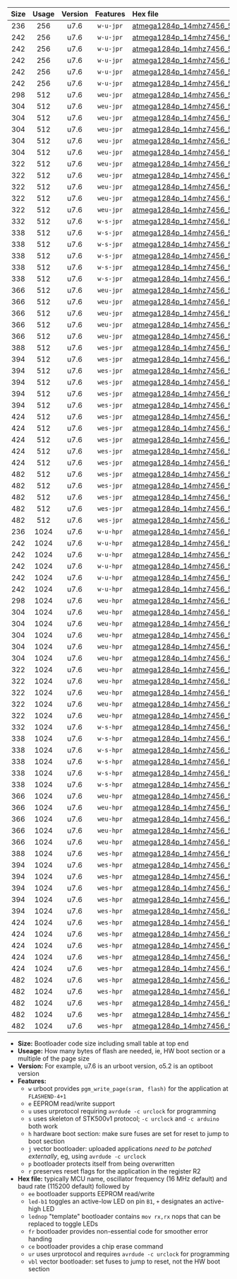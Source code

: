 |Size|Usage|Version|Features|Hex file|
|:-:|:-:|:-:|:-:|:--|
|236|256|u7.6|`w-u-jpr`|[atmega1284p_14mhz7456_57600bps_ur_vbl.hex](https://raw.githubusercontent.com/stefanrueger/urboot/main//atmega1284p_14mhz7456_57600bps_ur_vbl.hex)|
|242|256|u7.6|`w-u-jpr`|[atmega1284p_14mhz7456_57600bps_led+b5_ur_vbl.hex](https://raw.githubusercontent.com/stefanrueger/urboot/main//atmega1284p_14mhz7456_57600bps_led+b5_ur_vbl.hex)|
|242|256|u7.6|`w-u-jpr`|[atmega1284p_14mhz7456_57600bps_led+b7_ur_vbl.hex](https://raw.githubusercontent.com/stefanrueger/urboot/main//atmega1284p_14mhz7456_57600bps_led+b7_ur_vbl.hex)|
|242|256|u7.6|`w-u-jpr`|[atmega1284p_14mhz7456_57600bps_led+c7_ur_vbl.hex](https://raw.githubusercontent.com/stefanrueger/urboot/main//atmega1284p_14mhz7456_57600bps_led+c7_ur_vbl.hex)|
|242|256|u7.6|`w-u-jpr`|[atmega1284p_14mhz7456_57600bps_led+d7_ur_vbl.hex](https://raw.githubusercontent.com/stefanrueger/urboot/main//atmega1284p_14mhz7456_57600bps_led+d7_ur_vbl.hex)|
|242|256|u7.6|`w-u-jpr`|[atmega1284p_14mhz7456_57600bps_lednop_ur_vbl.hex](https://raw.githubusercontent.com/stefanrueger/urboot/main//atmega1284p_14mhz7456_57600bps_lednop_ur_vbl.hex)|
|298|512|u7.6|`weu-jpr`|[atmega1284p_14mhz7456_57600bps_ee_ur_vbl.hex](https://raw.githubusercontent.com/stefanrueger/urboot/main//atmega1284p_14mhz7456_57600bps_ee_ur_vbl.hex)|
|304|512|u7.6|`weu-jpr`|[atmega1284p_14mhz7456_57600bps_ee_led+b5_ur_vbl.hex](https://raw.githubusercontent.com/stefanrueger/urboot/main//atmega1284p_14mhz7456_57600bps_ee_led+b5_ur_vbl.hex)|
|304|512|u7.6|`weu-jpr`|[atmega1284p_14mhz7456_57600bps_ee_led+b7_ur_vbl.hex](https://raw.githubusercontent.com/stefanrueger/urboot/main//atmega1284p_14mhz7456_57600bps_ee_led+b7_ur_vbl.hex)|
|304|512|u7.6|`weu-jpr`|[atmega1284p_14mhz7456_57600bps_ee_led+c7_ur_vbl.hex](https://raw.githubusercontent.com/stefanrueger/urboot/main//atmega1284p_14mhz7456_57600bps_ee_led+c7_ur_vbl.hex)|
|304|512|u7.6|`weu-jpr`|[atmega1284p_14mhz7456_57600bps_ee_led+d7_ur_vbl.hex](https://raw.githubusercontent.com/stefanrueger/urboot/main//atmega1284p_14mhz7456_57600bps_ee_led+d7_ur_vbl.hex)|
|304|512|u7.6|`weu-jpr`|[atmega1284p_14mhz7456_57600bps_ee_lednop_ur_vbl.hex](https://raw.githubusercontent.com/stefanrueger/urboot/main//atmega1284p_14mhz7456_57600bps_ee_lednop_ur_vbl.hex)|
|322|512|u7.6|`weu-jpr`|[atmega1284p_14mhz7456_57600bps_ee_led+b5_fr_ur_vbl.hex](https://raw.githubusercontent.com/stefanrueger/urboot/main//atmega1284p_14mhz7456_57600bps_ee_led+b5_fr_ur_vbl.hex)|
|322|512|u7.6|`weu-jpr`|[atmega1284p_14mhz7456_57600bps_ee_led+b7_fr_ur_vbl.hex](https://raw.githubusercontent.com/stefanrueger/urboot/main//atmega1284p_14mhz7456_57600bps_ee_led+b7_fr_ur_vbl.hex)|
|322|512|u7.6|`weu-jpr`|[atmega1284p_14mhz7456_57600bps_ee_led+c7_fr_ur_vbl.hex](https://raw.githubusercontent.com/stefanrueger/urboot/main//atmega1284p_14mhz7456_57600bps_ee_led+c7_fr_ur_vbl.hex)|
|322|512|u7.6|`weu-jpr`|[atmega1284p_14mhz7456_57600bps_ee_led+d7_fr_ur_vbl.hex](https://raw.githubusercontent.com/stefanrueger/urboot/main//atmega1284p_14mhz7456_57600bps_ee_led+d7_fr_ur_vbl.hex)|
|322|512|u7.6|`weu-jpr`|[atmega1284p_14mhz7456_57600bps_ee_lednop_fr_ur_vbl.hex](https://raw.githubusercontent.com/stefanrueger/urboot/main//atmega1284p_14mhz7456_57600bps_ee_lednop_fr_ur_vbl.hex)|
|332|512|u7.6|`w-s-jpr`|[atmega1284p_14mhz7456_57600bps_vbl.hex](https://raw.githubusercontent.com/stefanrueger/urboot/main//atmega1284p_14mhz7456_57600bps_vbl.hex)|
|338|512|u7.6|`w-s-jpr`|[atmega1284p_14mhz7456_57600bps_led+b5_vbl.hex](https://raw.githubusercontent.com/stefanrueger/urboot/main//atmega1284p_14mhz7456_57600bps_led+b5_vbl.hex)|
|338|512|u7.6|`w-s-jpr`|[atmega1284p_14mhz7456_57600bps_led+b7_vbl.hex](https://raw.githubusercontent.com/stefanrueger/urboot/main//atmega1284p_14mhz7456_57600bps_led+b7_vbl.hex)|
|338|512|u7.6|`w-s-jpr`|[atmega1284p_14mhz7456_57600bps_led+c7_vbl.hex](https://raw.githubusercontent.com/stefanrueger/urboot/main//atmega1284p_14mhz7456_57600bps_led+c7_vbl.hex)|
|338|512|u7.6|`w-s-jpr`|[atmega1284p_14mhz7456_57600bps_led+d7_vbl.hex](https://raw.githubusercontent.com/stefanrueger/urboot/main//atmega1284p_14mhz7456_57600bps_led+d7_vbl.hex)|
|338|512|u7.6|`w-s-jpr`|[atmega1284p_14mhz7456_57600bps_lednop_vbl.hex](https://raw.githubusercontent.com/stefanrueger/urboot/main//atmega1284p_14mhz7456_57600bps_lednop_vbl.hex)|
|366|512|u7.6|`weu-jpr`|[atmega1284p_14mhz7456_57600bps_ee_led+b5_fr_ce_ur_vbl.hex](https://raw.githubusercontent.com/stefanrueger/urboot/main//atmega1284p_14mhz7456_57600bps_ee_led+b5_fr_ce_ur_vbl.hex)|
|366|512|u7.6|`weu-jpr`|[atmega1284p_14mhz7456_57600bps_ee_led+b7_fr_ce_ur_vbl.hex](https://raw.githubusercontent.com/stefanrueger/urboot/main//atmega1284p_14mhz7456_57600bps_ee_led+b7_fr_ce_ur_vbl.hex)|
|366|512|u7.6|`weu-jpr`|[atmega1284p_14mhz7456_57600bps_ee_led+c7_fr_ce_ur_vbl.hex](https://raw.githubusercontent.com/stefanrueger/urboot/main//atmega1284p_14mhz7456_57600bps_ee_led+c7_fr_ce_ur_vbl.hex)|
|366|512|u7.6|`weu-jpr`|[atmega1284p_14mhz7456_57600bps_ee_led+d7_fr_ce_ur_vbl.hex](https://raw.githubusercontent.com/stefanrueger/urboot/main//atmega1284p_14mhz7456_57600bps_ee_led+d7_fr_ce_ur_vbl.hex)|
|366|512|u7.6|`weu-jpr`|[atmega1284p_14mhz7456_57600bps_ee_lednop_fr_ce_ur_vbl.hex](https://raw.githubusercontent.com/stefanrueger/urboot/main//atmega1284p_14mhz7456_57600bps_ee_lednop_fr_ce_ur_vbl.hex)|
|388|512|u7.6|`wes-jpr`|[atmega1284p_14mhz7456_57600bps_ee_vbl.hex](https://raw.githubusercontent.com/stefanrueger/urboot/main//atmega1284p_14mhz7456_57600bps_ee_vbl.hex)|
|394|512|u7.6|`wes-jpr`|[atmega1284p_14mhz7456_57600bps_ee_led+b5_vbl.hex](https://raw.githubusercontent.com/stefanrueger/urboot/main//atmega1284p_14mhz7456_57600bps_ee_led+b5_vbl.hex)|
|394|512|u7.6|`wes-jpr`|[atmega1284p_14mhz7456_57600bps_ee_led+b7_vbl.hex](https://raw.githubusercontent.com/stefanrueger/urboot/main//atmega1284p_14mhz7456_57600bps_ee_led+b7_vbl.hex)|
|394|512|u7.6|`wes-jpr`|[atmega1284p_14mhz7456_57600bps_ee_led+c7_vbl.hex](https://raw.githubusercontent.com/stefanrueger/urboot/main//atmega1284p_14mhz7456_57600bps_ee_led+c7_vbl.hex)|
|394|512|u7.6|`wes-jpr`|[atmega1284p_14mhz7456_57600bps_ee_led+d7_vbl.hex](https://raw.githubusercontent.com/stefanrueger/urboot/main//atmega1284p_14mhz7456_57600bps_ee_led+d7_vbl.hex)|
|394|512|u7.6|`wes-jpr`|[atmega1284p_14mhz7456_57600bps_ee_lednop_vbl.hex](https://raw.githubusercontent.com/stefanrueger/urboot/main//atmega1284p_14mhz7456_57600bps_ee_lednop_vbl.hex)|
|424|512|u7.6|`wes-jpr`|[atmega1284p_14mhz7456_57600bps_ee_led+b5_fr_vbl.hex](https://raw.githubusercontent.com/stefanrueger/urboot/main//atmega1284p_14mhz7456_57600bps_ee_led+b5_fr_vbl.hex)|
|424|512|u7.6|`wes-jpr`|[atmega1284p_14mhz7456_57600bps_ee_led+b7_fr_vbl.hex](https://raw.githubusercontent.com/stefanrueger/urboot/main//atmega1284p_14mhz7456_57600bps_ee_led+b7_fr_vbl.hex)|
|424|512|u7.6|`wes-jpr`|[atmega1284p_14mhz7456_57600bps_ee_led+c7_fr_vbl.hex](https://raw.githubusercontent.com/stefanrueger/urboot/main//atmega1284p_14mhz7456_57600bps_ee_led+c7_fr_vbl.hex)|
|424|512|u7.6|`wes-jpr`|[atmega1284p_14mhz7456_57600bps_ee_led+d7_fr_vbl.hex](https://raw.githubusercontent.com/stefanrueger/urboot/main//atmega1284p_14mhz7456_57600bps_ee_led+d7_fr_vbl.hex)|
|424|512|u7.6|`wes-jpr`|[atmega1284p_14mhz7456_57600bps_ee_lednop_fr_vbl.hex](https://raw.githubusercontent.com/stefanrueger/urboot/main//atmega1284p_14mhz7456_57600bps_ee_lednop_fr_vbl.hex)|
|482|512|u7.6|`wes-jpr`|[atmega1284p_14mhz7456_57600bps_ee_led+b5_fr_ce_vbl.hex](https://raw.githubusercontent.com/stefanrueger/urboot/main//atmega1284p_14mhz7456_57600bps_ee_led+b5_fr_ce_vbl.hex)|
|482|512|u7.6|`wes-jpr`|[atmega1284p_14mhz7456_57600bps_ee_led+b7_fr_ce_vbl.hex](https://raw.githubusercontent.com/stefanrueger/urboot/main//atmega1284p_14mhz7456_57600bps_ee_led+b7_fr_ce_vbl.hex)|
|482|512|u7.6|`wes-jpr`|[atmega1284p_14mhz7456_57600bps_ee_led+c7_fr_ce_vbl.hex](https://raw.githubusercontent.com/stefanrueger/urboot/main//atmega1284p_14mhz7456_57600bps_ee_led+c7_fr_ce_vbl.hex)|
|482|512|u7.6|`wes-jpr`|[atmega1284p_14mhz7456_57600bps_ee_led+d7_fr_ce_vbl.hex](https://raw.githubusercontent.com/stefanrueger/urboot/main//atmega1284p_14mhz7456_57600bps_ee_led+d7_fr_ce_vbl.hex)|
|482|512|u7.6|`wes-jpr`|[atmega1284p_14mhz7456_57600bps_ee_lednop_fr_ce_vbl.hex](https://raw.githubusercontent.com/stefanrueger/urboot/main//atmega1284p_14mhz7456_57600bps_ee_lednop_fr_ce_vbl.hex)|
|236|1024|u7.6|`w-u-hpr`|[atmega1284p_14mhz7456_57600bps_ur.hex](https://raw.githubusercontent.com/stefanrueger/urboot/main//atmega1284p_14mhz7456_57600bps_ur.hex)|
|242|1024|u7.6|`w-u-hpr`|[atmega1284p_14mhz7456_57600bps_led+b5_ur.hex](https://raw.githubusercontent.com/stefanrueger/urboot/main//atmega1284p_14mhz7456_57600bps_led+b5_ur.hex)|
|242|1024|u7.6|`w-u-hpr`|[atmega1284p_14mhz7456_57600bps_led+b7_ur.hex](https://raw.githubusercontent.com/stefanrueger/urboot/main//atmega1284p_14mhz7456_57600bps_led+b7_ur.hex)|
|242|1024|u7.6|`w-u-hpr`|[atmega1284p_14mhz7456_57600bps_led+c7_ur.hex](https://raw.githubusercontent.com/stefanrueger/urboot/main//atmega1284p_14mhz7456_57600bps_led+c7_ur.hex)|
|242|1024|u7.6|`w-u-hpr`|[atmega1284p_14mhz7456_57600bps_led+d7_ur.hex](https://raw.githubusercontent.com/stefanrueger/urboot/main//atmega1284p_14mhz7456_57600bps_led+d7_ur.hex)|
|242|1024|u7.6|`w-u-hpr`|[atmega1284p_14mhz7456_57600bps_lednop_ur.hex](https://raw.githubusercontent.com/stefanrueger/urboot/main//atmega1284p_14mhz7456_57600bps_lednop_ur.hex)|
|298|1024|u7.6|`weu-hpr`|[atmega1284p_14mhz7456_57600bps_ee_ur.hex](https://raw.githubusercontent.com/stefanrueger/urboot/main//atmega1284p_14mhz7456_57600bps_ee_ur.hex)|
|304|1024|u7.6|`weu-hpr`|[atmega1284p_14mhz7456_57600bps_ee_led+b5_ur.hex](https://raw.githubusercontent.com/stefanrueger/urboot/main//atmega1284p_14mhz7456_57600bps_ee_led+b5_ur.hex)|
|304|1024|u7.6|`weu-hpr`|[atmega1284p_14mhz7456_57600bps_ee_led+b7_ur.hex](https://raw.githubusercontent.com/stefanrueger/urboot/main//atmega1284p_14mhz7456_57600bps_ee_led+b7_ur.hex)|
|304|1024|u7.6|`weu-hpr`|[atmega1284p_14mhz7456_57600bps_ee_led+c7_ur.hex](https://raw.githubusercontent.com/stefanrueger/urboot/main//atmega1284p_14mhz7456_57600bps_ee_led+c7_ur.hex)|
|304|1024|u7.6|`weu-hpr`|[atmega1284p_14mhz7456_57600bps_ee_led+d7_ur.hex](https://raw.githubusercontent.com/stefanrueger/urboot/main//atmega1284p_14mhz7456_57600bps_ee_led+d7_ur.hex)|
|304|1024|u7.6|`weu-hpr`|[atmega1284p_14mhz7456_57600bps_ee_lednop_ur.hex](https://raw.githubusercontent.com/stefanrueger/urboot/main//atmega1284p_14mhz7456_57600bps_ee_lednop_ur.hex)|
|322|1024|u7.6|`weu-hpr`|[atmega1284p_14mhz7456_57600bps_ee_led+b5_fr_ur.hex](https://raw.githubusercontent.com/stefanrueger/urboot/main//atmega1284p_14mhz7456_57600bps_ee_led+b5_fr_ur.hex)|
|322|1024|u7.6|`weu-hpr`|[atmega1284p_14mhz7456_57600bps_ee_led+b7_fr_ur.hex](https://raw.githubusercontent.com/stefanrueger/urboot/main//atmega1284p_14mhz7456_57600bps_ee_led+b7_fr_ur.hex)|
|322|1024|u7.6|`weu-hpr`|[atmega1284p_14mhz7456_57600bps_ee_led+c7_fr_ur.hex](https://raw.githubusercontent.com/stefanrueger/urboot/main//atmega1284p_14mhz7456_57600bps_ee_led+c7_fr_ur.hex)|
|322|1024|u7.6|`weu-hpr`|[atmega1284p_14mhz7456_57600bps_ee_led+d7_fr_ur.hex](https://raw.githubusercontent.com/stefanrueger/urboot/main//atmega1284p_14mhz7456_57600bps_ee_led+d7_fr_ur.hex)|
|322|1024|u7.6|`weu-hpr`|[atmega1284p_14mhz7456_57600bps_ee_lednop_fr_ur.hex](https://raw.githubusercontent.com/stefanrueger/urboot/main//atmega1284p_14mhz7456_57600bps_ee_lednop_fr_ur.hex)|
|332|1024|u7.6|`w-s-hpr`|[atmega1284p_14mhz7456_57600bps.hex](https://raw.githubusercontent.com/stefanrueger/urboot/main//atmega1284p_14mhz7456_57600bps.hex)|
|338|1024|u7.6|`w-s-hpr`|[atmega1284p_14mhz7456_57600bps_led+b5.hex](https://raw.githubusercontent.com/stefanrueger/urboot/main//atmega1284p_14mhz7456_57600bps_led+b5.hex)|
|338|1024|u7.6|`w-s-hpr`|[atmega1284p_14mhz7456_57600bps_led+b7.hex](https://raw.githubusercontent.com/stefanrueger/urboot/main//atmega1284p_14mhz7456_57600bps_led+b7.hex)|
|338|1024|u7.6|`w-s-hpr`|[atmega1284p_14mhz7456_57600bps_led+c7.hex](https://raw.githubusercontent.com/stefanrueger/urboot/main//atmega1284p_14mhz7456_57600bps_led+c7.hex)|
|338|1024|u7.6|`w-s-hpr`|[atmega1284p_14mhz7456_57600bps_led+d7.hex](https://raw.githubusercontent.com/stefanrueger/urboot/main//atmega1284p_14mhz7456_57600bps_led+d7.hex)|
|338|1024|u7.6|`w-s-hpr`|[atmega1284p_14mhz7456_57600bps_lednop.hex](https://raw.githubusercontent.com/stefanrueger/urboot/main//atmega1284p_14mhz7456_57600bps_lednop.hex)|
|366|1024|u7.6|`weu-hpr`|[atmega1284p_14mhz7456_57600bps_ee_led+b5_fr_ce_ur.hex](https://raw.githubusercontent.com/stefanrueger/urboot/main//atmega1284p_14mhz7456_57600bps_ee_led+b5_fr_ce_ur.hex)|
|366|1024|u7.6|`weu-hpr`|[atmega1284p_14mhz7456_57600bps_ee_led+b7_fr_ce_ur.hex](https://raw.githubusercontent.com/stefanrueger/urboot/main//atmega1284p_14mhz7456_57600bps_ee_led+b7_fr_ce_ur.hex)|
|366|1024|u7.6|`weu-hpr`|[atmega1284p_14mhz7456_57600bps_ee_led+c7_fr_ce_ur.hex](https://raw.githubusercontent.com/stefanrueger/urboot/main//atmega1284p_14mhz7456_57600bps_ee_led+c7_fr_ce_ur.hex)|
|366|1024|u7.6|`weu-hpr`|[atmega1284p_14mhz7456_57600bps_ee_led+d7_fr_ce_ur.hex](https://raw.githubusercontent.com/stefanrueger/urboot/main//atmega1284p_14mhz7456_57600bps_ee_led+d7_fr_ce_ur.hex)|
|366|1024|u7.6|`weu-hpr`|[atmega1284p_14mhz7456_57600bps_ee_lednop_fr_ce_ur.hex](https://raw.githubusercontent.com/stefanrueger/urboot/main//atmega1284p_14mhz7456_57600bps_ee_lednop_fr_ce_ur.hex)|
|388|1024|u7.6|`wes-hpr`|[atmega1284p_14mhz7456_57600bps_ee.hex](https://raw.githubusercontent.com/stefanrueger/urboot/main//atmega1284p_14mhz7456_57600bps_ee.hex)|
|394|1024|u7.6|`wes-hpr`|[atmega1284p_14mhz7456_57600bps_ee_led+b5.hex](https://raw.githubusercontent.com/stefanrueger/urboot/main//atmega1284p_14mhz7456_57600bps_ee_led+b5.hex)|
|394|1024|u7.6|`wes-hpr`|[atmega1284p_14mhz7456_57600bps_ee_led+b7.hex](https://raw.githubusercontent.com/stefanrueger/urboot/main//atmega1284p_14mhz7456_57600bps_ee_led+b7.hex)|
|394|1024|u7.6|`wes-hpr`|[atmega1284p_14mhz7456_57600bps_ee_led+c7.hex](https://raw.githubusercontent.com/stefanrueger/urboot/main//atmega1284p_14mhz7456_57600bps_ee_led+c7.hex)|
|394|1024|u7.6|`wes-hpr`|[atmega1284p_14mhz7456_57600bps_ee_led+d7.hex](https://raw.githubusercontent.com/stefanrueger/urboot/main//atmega1284p_14mhz7456_57600bps_ee_led+d7.hex)|
|394|1024|u7.6|`wes-hpr`|[atmega1284p_14mhz7456_57600bps_ee_lednop.hex](https://raw.githubusercontent.com/stefanrueger/urboot/main//atmega1284p_14mhz7456_57600bps_ee_lednop.hex)|
|424|1024|u7.6|`wes-hpr`|[atmega1284p_14mhz7456_57600bps_ee_led+b5_fr.hex](https://raw.githubusercontent.com/stefanrueger/urboot/main//atmega1284p_14mhz7456_57600bps_ee_led+b5_fr.hex)|
|424|1024|u7.6|`wes-hpr`|[atmega1284p_14mhz7456_57600bps_ee_led+b7_fr.hex](https://raw.githubusercontent.com/stefanrueger/urboot/main//atmega1284p_14mhz7456_57600bps_ee_led+b7_fr.hex)|
|424|1024|u7.6|`wes-hpr`|[atmega1284p_14mhz7456_57600bps_ee_led+c7_fr.hex](https://raw.githubusercontent.com/stefanrueger/urboot/main//atmega1284p_14mhz7456_57600bps_ee_led+c7_fr.hex)|
|424|1024|u7.6|`wes-hpr`|[atmega1284p_14mhz7456_57600bps_ee_led+d7_fr.hex](https://raw.githubusercontent.com/stefanrueger/urboot/main//atmega1284p_14mhz7456_57600bps_ee_led+d7_fr.hex)|
|424|1024|u7.6|`wes-hpr`|[atmega1284p_14mhz7456_57600bps_ee_lednop_fr.hex](https://raw.githubusercontent.com/stefanrueger/urboot/main//atmega1284p_14mhz7456_57600bps_ee_lednop_fr.hex)|
|482|1024|u7.6|`wes-hpr`|[atmega1284p_14mhz7456_57600bps_ee_led+b5_fr_ce.hex](https://raw.githubusercontent.com/stefanrueger/urboot/main//atmega1284p_14mhz7456_57600bps_ee_led+b5_fr_ce.hex)|
|482|1024|u7.6|`wes-hpr`|[atmega1284p_14mhz7456_57600bps_ee_led+b7_fr_ce.hex](https://raw.githubusercontent.com/stefanrueger/urboot/main//atmega1284p_14mhz7456_57600bps_ee_led+b7_fr_ce.hex)|
|482|1024|u7.6|`wes-hpr`|[atmega1284p_14mhz7456_57600bps_ee_led+c7_fr_ce.hex](https://raw.githubusercontent.com/stefanrueger/urboot/main//atmega1284p_14mhz7456_57600bps_ee_led+c7_fr_ce.hex)|
|482|1024|u7.6|`wes-hpr`|[atmega1284p_14mhz7456_57600bps_ee_led+d7_fr_ce.hex](https://raw.githubusercontent.com/stefanrueger/urboot/main//atmega1284p_14mhz7456_57600bps_ee_led+d7_fr_ce.hex)|
|482|1024|u7.6|`wes-hpr`|[atmega1284p_14mhz7456_57600bps_ee_lednop_fr_ce.hex](https://raw.githubusercontent.com/stefanrueger/urboot/main//atmega1284p_14mhz7456_57600bps_ee_lednop_fr_ce.hex)|

- **Size:** Bootloader code size including small table at top end
- **Useage:** How many bytes of flash are needed, ie, HW boot section or a multiple of the page size
- **Version:** For example, u7.6 is an urboot version, o5.2 is an optiboot version
- **Features:**
  + `w` urboot provides `pgm_write_page(sram, flash)` for the application at `FLASHEND-4+1`
  + `e` EEPROM read/write support
  + `u` uses urprotocol requiring `avrdude -c urclock` for programming
  + `s` uses skeleton of STK500v1 protocol; `-c urclock` and `-c arduino` both work
  + `h` hardware boot section: make sure fuses are set for reset to jump to boot section
  + `j` vector bootloader: uploaded applications *need to be patched externally*, eg, using `avrdude -c urclock`
  + `p` bootloader protects itself from being overwritten
  + `r` preserves reset flags for the application in the register R2
- **Hex file:** typically MCU name, oscillator frequency (16 MHz default) and baud rate (115200 default) followed by
  + `ee` bootloader supports EEPROM read/write
  + `led-b1` toggles an active-low LED on pin `B1`, `+` designates an active-high LED
  + `lednop` "template" bootloader contains `mov rx,rx` nops that can be replaced to toggle LEDs
  + `fr` bootloader provides non-essential code for smoother error handing
  + `ce` bootloader provides a chip erase command
  + `ur` uses urprotocol and requires `avrdude -c urclock` for programming
  + `vbl` vector bootloader: set fuses to jump to reset, not the HW boot section
